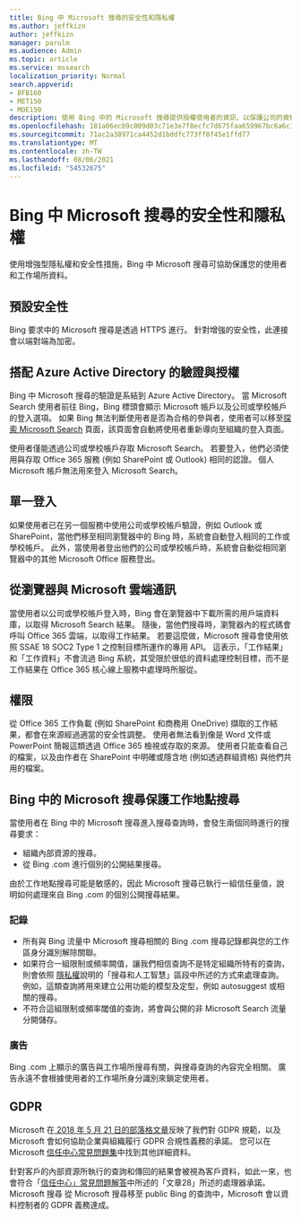 ```yaml
---
title: Bing 中 Microsoft 搜尋的安全性和隱私權
ms.author: jeffkizn
author: jeffkizn
manager: parulm
ms.audience: Admin
ms.topic: article
ms.service: mssearch
localization_priority: Normal
search.appverid:
- BFB160
- MET150
- MOE150
description: 使用 Bing 中的 Microsoft 搜尋提供授權使用者的資訊，以保護公司的資料和使用者。
ms.openlocfilehash: 181a06ecb9c009d03c71e3e7f8ecfc7d675faa659967bc6a6c1560513a45a5ac
ms.sourcegitcommit: 71ac2a38971ca4452d1bddfc773ff8f45e1ffd77
ms.translationtype: MT
ms.contentlocale: zh-TW
ms.lasthandoff: 08/06/2021
ms.locfileid: "54532675"
---
```

# <a name="security-and-privacy-for-microsoft-search-in-bing"></a>Bing 中 Microsoft 搜尋的安全性和隱私權

使用增強型隱私權和安全性措施，Bing 中 Microsoft 搜尋可協助保護您的使用者和工作場所資料。

## <a name="secure-by-default"></a>預設安全性

Bing 要求中的 Microsoft 搜尋是透過 HTTPS 進行。 針對增強的安全性，此連接會以端對端為加密。
  
## <a name="authentication-and-authorization-with-azure-active-directory"></a>搭配 Azure Active Directory 的驗證與授權

Bing 中 Microsoft 搜尋的驗證是系結到 Azure Active Directory。 當 Microsoft Search 使用者前往 Bing，Bing 標頭會顯示 Microsoft 帳戶以及公司或學校帳戶的登入選項。 如果 Bing 無法判斷使用者是否為合格的參與者，使用者可以移至[探索 Microsoft Search](https://www.bing.com/business/explore) 頁面，該頁面會自動將使用者重新導向至組織的登入頁面。

使用者僅能透過公司或學校帳戶存取 Microsoft Search。 若要登入，他們必須使用與存取 Office 365 服務 (例如 SharePoint 或 Outlook) 相同的認證。 個人 Microsoft 帳戶無法用來登入 Microsoft Search。

## <a name="single-sign-on"></a>單一登入

如果使用者已在另一個服務中使用公司或學校帳戶驗證，例如 Outlook 或 SharePoint，當他們移至相同瀏覽器中的 Bing 時，系統會自動登入相同的工作或學校帳戶。 此外，當使用者登出他們的公司或學校帳戶時，系統會自動從相同瀏覽器中的其他 Microsoft Office 服務登出。
  
## <a name="communicates-with-the-microsoft-cloud-from-the-browser"></a>從瀏覽器與 Microsoft 雲端通訊

當使用者以公司或學校帳戶登入時，Bing 會在瀏覽器中下載所需的用戶端資料庫，以取得 Microsoft Search 結果。 隨後，當他們搜尋時，瀏覽器內的程式碼會呼叫 Office 365 雲端，以取得工作結果。 若要這麼做，Microsoft 搜尋會使用依照 SSAE 18 SOC2 Type 1 之控制目標所運作的專用 API。 這表示，「工作結果」和「工作資料」不會流過 Bing 系統，其受限於很低的資料處理控制目標，而不是工作結果在 Office 365 核心線上服務中處理時所服從。
  
## <a name="permissions"></a>權限

從 Office 365 工作負載 (例如 SharePoint 和商務用 OneDrive) 擷取的工作結果，都會在來源經過適當的安全性調整。 使用者無法看到像是 Word 文件或 PowerPoint 簡報這類透過 Office 365 檢視或存取的來源。 使用者只能查看自己的檔案，以及由作者在 SharePoint 中明確或隱含地 (例如透過群組資格) 與他們共用的檔案。

## <a name="microsoft-search-in-bing-protects-workplace-searches"></a>Bing 中的 Microsoft 搜尋保護工作地點搜尋

當使用者在 Bing 中的 Microsoft 搜尋進入搜尋查詢時，會發生兩個同時進行的搜尋要求：

- 組織內部資源的搜尋。
- 從 Bing .com 進行個別的公開結果搜尋。

由於工作地點搜尋可能是敏感的，因此 Microsoft 搜尋已執行一組信任量值，說明如何處理來自 Bing .com 的個別公開搜尋結果。

### <a name="logging"></a>記錄

- 所有與 Bing 流量中 Microsoft 搜尋相關的 Bing .com 搜尋記錄都與您的工作區身分識別解除關聯。
- 如果符合一組限制或頻率闕值，讓我們相信查詢不是特定組織所特有的查詢，則會依照 [隱私權](https://privacy.microsoft.com/privacystatement)說明的「搜尋和人工智慧」區段中所述的方式來處理查詢。 例如，這類查詢將用來建立公用功能的模型及定型，例如 autosuggest 或相關的搜尋。
- 不符合這組限制或頻率閾值的查詢，將會與公開的非 Microsoft Search 流量分開儲存。

### <a name="advertising"></a>廣告

Bing .com 上顯示的廣告與工作場所搜尋有關，與搜尋查詢的內容完全相關。 廣告永遠不會根據使用者的工作場所身分識別來鎖定使用者。

## <a name="gdpr"></a>GDPR

Microsoft 在[ 2018 年 5 月 21 日的部落格文章](https://blogs.microsoft.com/on-the-issues/2018/05/21/microsofts-commitment-to-gdpr-privacy-and-putting-customers-in-control-of-their-own-data/)反映了我們對 GDPR 規範，以及 Microsoft 會如何協助企業與組織履行 GDPR 合規性義務的承諾。 您可以在 Microsoft [信任中心常見問題集](https://www.microsoft.com/trustcenter/privacy/gdpr/gdpr-faqs)中找到其他詳細資料。

針對客戶的內部資源所執行的查詢和傳回的結果會被視為客戶資料，如此一來，也會符合「[信任中心」常見問題解答](https://www.microsoft.com/trustcenter/privacy/gdpr/gdpr-faqs)中所述的「文章28」所述的處理器承諾。 Microsoft 搜尋 從 Microsoft 搜尋移至 public Bing 的查詢中，Microsoft 會以資料控制者的 GDPR 義務達成。

